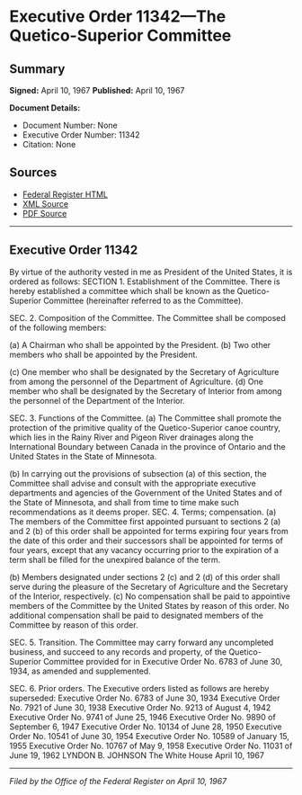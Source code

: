# Executive Order 11342—The Quetico-Superior Committee

## Summary

**Signed:** April 10, 1967
**Published:** April 10, 1967

**Document Details:**
- Document Number: None
- Executive Order Number: 11342
- Citation: None

## Sources
- [Federal Register HTML](https://www.presidency.ucsb.edu/documents/executive-order-11342-the-quetico-superior-committee)
- [XML Source](None)
- [PDF Source](None)

---

## Executive Order 11342

By virtue of the authority vested in me as President of the United States, it is ordered as follows:
SECTION 1. Establishment of the Committee. There is hereby established a committee which shall be known as the Quetico-Superior Committee (hereinafter referred to as the Committee).

SEC. 2. Composition of the Committee. The Committee shall be composed of the following members:

(a) A Chairman who shall be appointed by the President.
(b) Two other members who shall be appointed by the President.

(c) One member who shall be designated by the Secretary of Agriculture from among the personnel of the Department of Agriculture.
(d) One member who shall be designated by the Secretary of Interior from among the personnel of the Department of the Interior.

SEC. 3. Functions of the Committee. (a) The Committee shall promote the protection of the primitive quality of the Quetico-Superior canoe country, which lies in the Rainy River and Pigeon River drainages along the International Boundary between Canada in the province of Ontario and the United States in the State of Minnesota.

(b) In carrying out the provisions of subsection (a) of this section, the Committee shall advise and consult with the appropriate executive departments and agencies of the Government of the United States and of the State of Minnesota, and shall from time to time make such recommendations as it deems proper.
SEC. 4. Terms; compensation. (a) The members of the Committee first appointed pursuant to sections 2 (a) and 2 (b) of this order shall be appointed for terms expiring four years from the date of this order and their successors shall be appointed for terms of four years, except that any vacancy occurring prior to the expiration of a term shall be filled for the unexpired balance of the term.

(b) Members designated under sections 2 (c) and 2 (d) of this order shall serve during the pleasure of the Secretary of Agriculture and the Secretary of the Interior, respectively.
(c) No compensation shall be paid to appointive members of the Committee by the United States by reason of this order. No additional compensation shall be paid to designated members of the Committee by reason of this order.

SEC. 5. Transition. The Committee may carry forward any uncompleted business, and succeed to any records and property, of the Quetico-Superior Committee provided for in Executive Order No. 6783 of June 30, 1934, as amended and supplemented.

SEC. 6. Prior orders. The Executive orders listed as follows are hereby superseded:
Executive Order No. 6783 of June 30, 1934
Executive Order No. 7921 of June 30, 1938
Executive Order No. 9213 of August 4, 1942
Executive Order No. 9741 of June 25, 1946
Executive Order No. 9890 of September 6, 1947
Executive Order No. 10134 of June 28, 1950
Executive Order No. 10541 of June 30, 1954
Executive Order No. 10589 of January 15, 1955
Executive Order No. 10767 of May 9, 1958
Executive Order No. 11031 of June 19, 1962
LYNDON B. JOHNSON
The White House
April 10, 1967

---

*Filed by the Office of the Federal Register on April 10, 1967*
